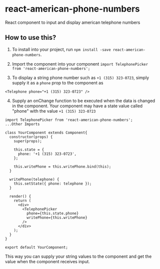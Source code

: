 # react-american-phone-numbers
React component to input and display american telephone numbers

## How to use this?

1. To install into your project, run `npm install -save react-american-phone-numbers`.

2. Import the component into your component
`import TelephonePicker from 'react-american-phone-numbers';`

3. To display a string phone number such as `+1 (315) 323-0723`, simply supply it as a `phone` prop to the component as
```
<Telephone phone="+1 (315) 323-0723" />
```

4. Supply an onChange function to be executed when the data is changed in the component. Your component may have a state value called "phone" with the value `+1 (315) 323-0723`

```
import TelephonePicker from 'react-american-phone-numbers';
...Other Imports

class YourComponent extends Component{
  constructor(props) {
    super(props);

    this.state = {
      phone: '+1 (315) 323-0723',
    };

    this.writePhone = this.writePhone.bind(this);
  }

  writePhone(telephone) {
    this.setState({ phone: telephone });
  }

  render() {
    return (
      <div>
        <TelephonePicker
          phone={this.state.phone}
          writePhone={this.writePhone}
        />
      </div>
    );
  }
}

export default YourComponent;
```

This way you can supply your string values to the component and get the value when the component receives input.
